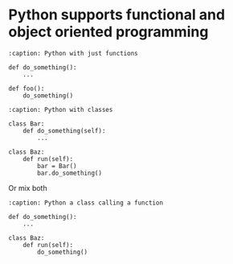 # Python supports functional and object oriented programming

```{code-block}
:caption: Python with just functions

def do_something():
    ...

def foo():
    do_something()
```

```{code-block}
:caption: Python with classes

class Bar:
    def do_something(self):
        ...

class Baz:
    def run(self):
        bar = Bar()
        bar.do_something()
```

Or mix both

```{code-block}
:caption: Python a class calling a function

def do_something():
    ...

class Baz:
    def run(self):
        do_something()
```
